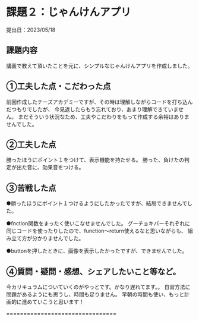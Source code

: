 # 課題２：じゃんけんアプリ

提出日：2023/05/18
## 課題内容
講義で教えて頂いたことを元に、シンプルなじゃんけんアプリを作成しました。
  
## ①工夫した点・こだわった点
前回作成したチーズアカデミーですが、その時は理解しながらコードを打ち込んだつもりでしたが、
今見返したらもう忘れており、あまり理解できていません。
まだそういう状況なため、工夫やこだわりをもって作成する余裕はありませんでした。

## ②工夫した点
勝ったほうにポイント１をつけて、表示機能を持たせる。
勝った、負けたの判定が出た音に、効果音をつける。

## ③苦戦した点
●勝ったほうにポイント１つけるようにしたかったですが、結局できませんでした。

●fnction関数をまったく使いこなせませんでした。
グーチョキパーそれぞれに同じコードを使ったりしたので、function～return使えるなと思いながらも、
組み立て方が分かりませんでした。

●buttonを押したときに、画像を表示したかったですが、できませんでした。

## ④質問・疑問・感想、シェアしたいこと等など。
今カリキュラムについていくのがやっとです。かなり遅れてます。。
自習方法に問題があるようにも思うし、時間も足りません。
早朝の時間も使い、もっと計画的に進めていこうと思います！

================================
